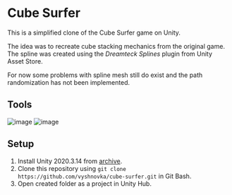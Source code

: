 # Cube Surfer

This is a simplified clone of the Cube Surfer game on Unity.

The idea was to recreate cube stacking mechanics from the original game.    
The spline was created using the *Dreamteck Splines* plugin from Unity Asset Store.

For now some problems with spline mesh still do exist and the path randomization has not been implemented.

## Tools

![image](https://img.shields.io/badge/Unity-100000?style=for-the-badge&logo=unity&logoColor=white) 
![image](https://img.shields.io/badge/C%23-239120?style=for-the-badge&logo=c-sharp&logoColor=white) 

## Setup

1. Install Unity 2020.3.14 from [archive](https://unity3d.com/get-unity/download/archive).    
2. Clone this repository using `git clone https://github.com/vyshnovka/cube-surfer.git` in Git Bash.    
3. Open created folder as a project in Unity Hub.    
